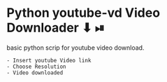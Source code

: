 # Python youtube-vd Video Downloader ⬇ ⏯

basic python scrip for youtube video download.

    - Insert youtube Video link
    - Choose Resolution
    - Video downloaded